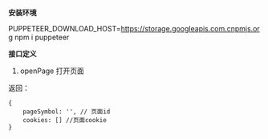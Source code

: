 **安装环境**

PUPPETEER_DOWNLOAD_HOST=https://storage.googleapis.com.cnpmjs.org npm i puppeteer

**接口定义**
1. openPage 打开页面

返回：
```
{
    pageSymbol: '', // 页面id
    cookies: [] //页面cookie
}
 ```